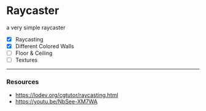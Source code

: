 # Raycaster
a very simple raycaster

- [x] Raycasting
- [x] Different Colored Walls
- [ ] Floor & Ceiling
- [ ] Textures

---
### Resources

- https://lodev.org/cgtutor/raycasting.html
- https://youtu.be/NbSee-XM7WA

